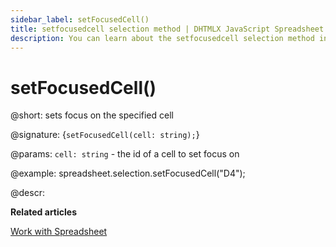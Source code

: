 ```yaml
---
sidebar_label: setFocusedCell() 
title: setfocusedcell selection method | DHTMLX JavaScript Spreadsheet Docs
description: You can learn about the setfocusedcell selection method in the documentation of the DHTMLX JavaScript Spreadsheet library. Browse developer guides and API reference, try out code examples and live demos, and download a free 30-day evaluation version of DHTMLX Spreadsheet.
---
```


# setFocusedCell()

@short: sets focus on the specified cell

@signature: {`setFocusedCell(cell: string);`}

@params:
`cell: string` - the id of a cell to set focus on

@example:
spreadsheet.selection.setFocusedCell("D4");

@descr:

**Related articles**

[Work with Spreadsheet](working_with_ssheet.md#setting-focus-on-a-cell)
